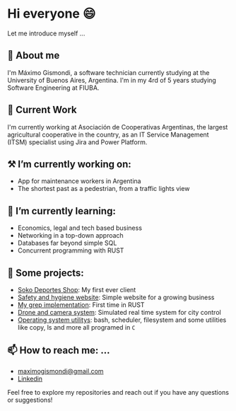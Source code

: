 # Hi everyone 😄

Let me introduce myself ...

## 👤 About me

I'm Máximo Gismondi, a software technician currently studying at the University of Buenos Aires, Argentina. I'm in my 4rd of 5 years studying Software Engineering at FIUBA.

## 🏢 Current Work

I'm currently working at Asociación de Cooperativas Argentinas, the largest agricultural cooperative in the country, as an IT Service Management (ITSM) specialist using Jira and Power Platform.

## ⚒️ I’m currently working on:
  - App for maintenance workers in Argentina
  - The shortest past as a pedestrian, from a traffic lights view

## 🌱 I’m currently learning:
  - Economics, legal and tech based business
  - Networking in a top-down approach
  - Databases far beyond simple SQL
  - Concurrent programming with RUST

## 🏅 Some projects:
  - [Soko Deportes Shop](https://sokodeportes.com.ar): My first ever client
  - [Safety and hygiene website](byb.com.ar): Simple website for a growing business
  - [My grep implementation](https://github.com/maximogismondi/taller-deymonnaz/tree/main/tp-individual): First time in RUST
  - [Drone and camera system](https://github.com/maximogismondi/taller-deymonnaz/tree/main/tp-grupal): Simulated real time system for city control
  - [Operating system utilitys](https://github.com/maximogismondi/sisop-mendez/): bash, scheduler, filesystem and some utilities like copy, ls and more all programed in `C`
  
## 📫 How to reach me: ...
  - <maximogismondi@gmail.com>
  - [Linkedin](https://www.linkedin.com/in/maximogismondi/)

Feel free to explore my repositories and reach out if you have any questions or suggestions!
